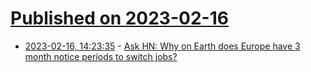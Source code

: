 # [Published on 2023-02-16](index.md)

* [2023-02-16, 14:23:35](https://news.ycombinator.com/item?id=34818984) - [Ask HN: Why on Earth does Europe have 3 month notice periods to switch jobs?](https://news.ycombinator.com/item?id=34818984)
